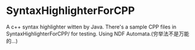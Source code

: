 # SyntaxHighlighterForCPP
A c++ syntax highlighter witten by Java.
There's a sample CPP files in SyntaxHighlighterForCPP/ for testing.
Using NDF Automata.(穷举法不是万能的...)
